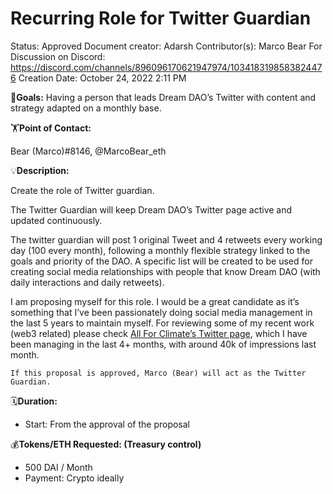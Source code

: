 # Recurring Role for Twitter Guardian

Status: Approved
Document creator: Adarsh
Contributor(s): Marco Bear
For Discussion on Discord: https://discord.com/channels/896096170621947974/1034183198583824476
Creation Date: October 24, 2022 2:11 PM

🎯**Goals:** Having a person that leads Dream DAO’s Twitter with content and strategy adapted on a monthly base.

🏋️**Point of Contact:**

Bear (Marco)#8146, @MarcoBear_eth

💡**Description:**

Create the role of Twitter guardian.

The Twitter Guardian will keep Dream DAO’s Twitter page active and updated continuously.

The twitter guardian will post 1 original Tweet and 4 retweets every working day (100 every month), following a monthly flexible strategy linked to the goals and priority of the DAO. A specific list will be created to be used for creating social media relationships with people that know Dream DAO (with daily interactions and daily retweets).

I am proposing myself for this role. I would be a great candidate as it’s something that I’ve been passionately doing social media management in the last 5 years to maintain myself. For reviewing some of my recent work (web3 related) please check [All For Climate’s Twitter page](https://twitter.com/all4climatedao?s=21&t=IjNbkhinvy3zeyuzKyTIpQ), which I have been managing in the last 4+ months, with around 40k of impressions last month.

`If this proposal is approved, Marco (Bear) will act as the Twitter Guardian.`

🗓️**Duration:**

- Start: From the approval of the proposal

💰**Tokens/ETH Requested: (Treasury control)**

- 500 DAI / Month
- Payment: Crypto ideally